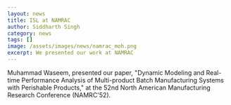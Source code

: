 ```yaml
---
layout: news
title: ISL at NAMRAC
author: Siddharth Singh
category: news
tags: []
image: /assets/images/news/namrac_moh.png
excerpt: We presented our work at NAMRAC
---
```


Muhammad Waseem, presented our paper, "Dynamic Modeling and Real-time Performance Analysis of Multi-product Batch Manufacturing Systems with Perishable Products," at the 52nd North American Manufacturing Research Conference (NAMRC'52). 

